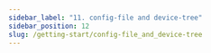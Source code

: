 ```yaml
---
sidebar_label: "11. config-file and device-tree"
sidebar_position: 12
slug: /getting-start/config-file_and_device-tree
---
```


